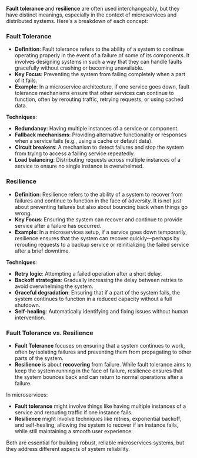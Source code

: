 **Fault tolerance** and **resilience** are often used interchangeably, but they have distinct meanings, especially in the context of microservices and distributed systems. Here's a breakdown of each concept:

### Fault Tolerance
- **Definition**: Fault tolerance refers to the ability of a system to continue operating properly in the event of a failure of some of its components. It involves designing systems in such a way that they can handle faults gracefully without crashing or becoming unavailable.
- **Key Focus**: Preventing the system from failing completely when a part of it fails.
- **Example**: In a microservice architecture, if one service goes down, fault tolerance mechanisms ensure that other services can continue to function, often by rerouting traffic, retrying requests, or using cached data.

**Techniques**:
  - **Redundancy**: Having multiple instances of a service or component.
  - **Fallback mechanisms**: Providing alternative functionality or responses when a service fails (e.g., using a cache or default data).
  - **Circuit breakers**: A mechanism to detect failures and stop the system from trying to access a failing service repeatedly.
  - **Load balancing**: Distributing requests across multiple instances of a service to ensure no single instance is overwhelmed.

### Resilience
- **Definition**: Resilience refers to the ability of a system to recover from failures and continue to function in the face of adversity. It is not just about preventing failures but also about bouncing back when things go wrong.
- **Key Focus**: Ensuring the system can recover and continue to provide service after a failure has occurred.
- **Example**: In a microservices setup, if a service goes down temporarily, resilience ensures that the system can recover quickly—perhaps by rerouting requests to a backup service or reinitializing the failed service after a brief downtime.

**Techniques**:
  - **Retry logic**: Attempting a failed operation after a short delay.
  - **Backoff strategies**: Gradually increasing the delay between retries to avoid overwhelming the system.
  - **Graceful degradation**: Ensuring that if a part of the system fails, the system continues to function in a reduced capacity without a full shutdown.
  - **Self-healing**: Automatically identifying and fixing issues without human intervention.

### Fault Tolerance vs. Resilience
- **Fault Tolerance** focuses on ensuring that a system continues to work, often by isolating failures and preventing them from propagating to other parts of the system.
- **Resilience** is about **recovering** from failure. While fault tolerance aims to keep the system running in the face of failure, resilience ensures that the system bounces back and can return to normal operations after a failure.

In microservices:
- **Fault tolerance** might involve things like having multiple instances of a service and rerouting traffic if one instance fails.
- **Resilience** might involve techniques like retries, exponential backoff, and self-healing, allowing the system to recover if an instance fails, while still maintaining a smooth user experience.

Both are essential for building robust, reliable microservices systems, but they address different aspects of system reliability.
